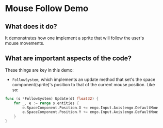 # Mouse Follow Demo

## What does it do?
It demonstrates how one implement a sprite that will follow the user's mouse movements.

## What are important aspects of the code?
These things are key in this demo:

* `FollowSystem`, which implements an update method that set's the space component(sprite)'s position to that of the current mouse position. Like so:
```go
func (s *FollowSystem) Update(dt float32) {
    for _, e := range s.entities {
        e.SpaceComponent.Position.X += engo.Input.Axis(engo.DefaultMouseXAxis).Value()
        e.SpaceComponent.Position.Y += engo.Input.Axis(engo.DefaultMouseYAxis).Value()
    }
}
```
